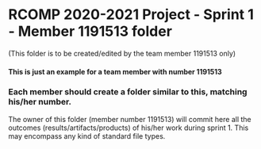RCOMP 2020-2021 Project - Sprint 1 - Member 1191513 folder
===========================================
(This folder is to be created/edited by the team member 1191513 only)

#### This is just an example for a team member with number 1191513 ####
### Each member should create a folder similar to this, matching his/her number. ###
The owner of this folder (member number 1191513) will commit here all the outcomes (results/artifacts/products)		       of his/her work during sprint 1. This may encompass any kind of standard file types.

